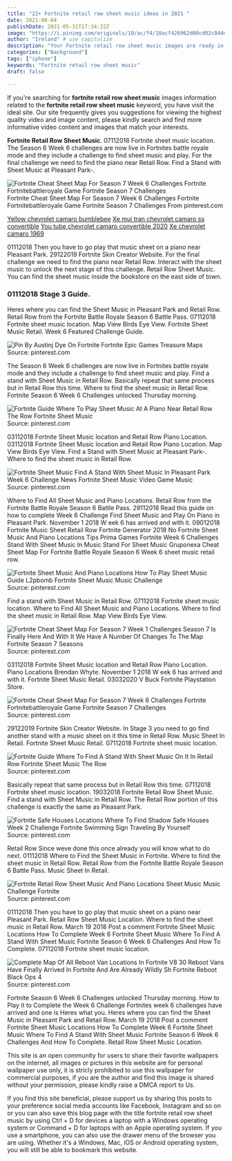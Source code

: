 ```yaml
---
title: "22+ Fortnite retail row sheet music ideas in 2021 "
date: 2021-06-04
publishDate: 2021-05-31T17:34:22Z
image: "https://i.pinimg.com/originals/10/ac/f4/10acf426962d08cd02c84dd818ceecd3.png"
author: "Ireland" # use capitalize
description: "Your Fortnite retail row sheet music images are ready in this website. Fortnite retail row sheet music are a topic that is being searched for and liked by netizens today. You can Find and Download the Fortnite retail row sheet music files here. Get all free vectors."
categories: ["Background"]
tags: ["iphone"]
keywords: "Fortnite retail row sheet music"
draft: false

---
```


If you're searching for **fortnite retail row sheet music** images information related to the **fortnite retail row sheet music** keyword, you have visit the ideal  site.  Our site frequently  gives you  suggestions  for viewing  the highest  quality video and image  content, please kindly search and find more informative video content and images  that match your interests.

**Fortnite Retail Row Sheet Music**. 07112018 Fortnite sheet music location. The Season 6 Week 6 challenges are now live in Fortnites battle royale mode and they include a challenge to find sheet music and play. For the final challenge we need to find the piano near Retail Row. Find a Stand with Sheet Music at Pleasant Park-.

![Fortnite Cheat Sheet Map For Season 7 Week 6 Challenges Fortnite Fortnitebattleroyale Game Fortnite Season 7 Challenges](https://i.pinimg.com/originals/38/df/9f/38df9f753716b9f7bb818a0025a9879a.jpg "Fortnite Cheat Sheet Map For Season 7 Week 6 Challenges Fortnite Fortnitebattleroyale Game Fortnite Season 7 Challenges")
Fortnite Cheat Sheet Map For Season 7 Week 6 Challenges Fortnite Fortnitebattleroyale Game Fortnite Season 7 Challenges From pinterest.com

[Yellow chevrolet camaro bumblebee](/yellow-chevrolet-camaro-bumblebee/)
[Xe mui tran chevrolet camaro ss convertible](/xe-mui-tran-chevrolet-camaro-ss-convertible/)
[You tube chevrolet camaro convertible 2020](/you-tube-chevrolet-camaro-convertible-2020/)
[Xe chevrolet camaro 1969](/xe-chevrolet-camaro-1969/)

01112018 Then you have to go play that music sheet on a piano near Pleasant Park. 29122019 Fortnite Skin Creator Website. For the final challenge we need to find the piano near Retail Row. Interact with the sheet music to unlock the next stage of this challenge. Retail Row Sheet Music. You can find the sheet music inside the bookstore on the east side of town.

### 01112018 Stage 3 Guide.

Heres where you can find the Sheet Music in Pleasant Park and Retail Row. Retail Row from the Fortnite Battle Royale Season 6 Battle Pass. 07112018 Fortnite sheet music location. Map View Birds Eye View. Fortnite Sheet Music Retail. Week 6 Featured Challenge Guide.


![Pin By Austinj Dye On Fortnite Fortnite Epic Games Treasure Maps](https://i.pinimg.com/originals/0e/a5/a6/0ea5a682381e6e3bca7297688cd5ad8c.jpg "Pin By Austinj Dye On Fortnite Fortnite Epic Games Treasure Maps")
Source: pinterest.com

The Season 6 Week 6 challenges are now live in Fortnites battle royale mode and they include a challenge to find sheet music and play. Find a stand with Sheet Music in Retail Row. Basically repeat that same process but in Retail Row this time. Where to find the sheet music in Retail Row. Fortnite Season 6 Week 6 Challenges unlocked Thursday morning.

![Fortnite Guide Where To Play Sheet Music At A Piano Near Retail Row The Row Fortnite Sheet Music](https://i.pinimg.com/736x/2d/02/97/2d029773eac368bb910b01c3a103dad6.jpg "Fortnite Guide Where To Play Sheet Music At A Piano Near Retail Row The Row Fortnite Sheet Music")
Source: pinterest.com

03112018 Fortnite Sheet Music location and Retail Row Piano Location. 03112018 Fortnite Sheet Music location and Retail Row Piano Location. Map View Birds Eye View. Find a Stand with Sheet Music at Pleasant Park-. Where to find the sheet music in Retail Row.

![Fortnite Sheet Music Find A Stand With Sheet Music In Pleasant Park Week 6 Challenge News Fortnite Sheet Music Video Game Music](https://i.pinimg.com/736x/cc/bd/b1/ccbdb1b3db993f86001bc3cb8ba7dc81.jpg "Fortnite Sheet Music Find A Stand With Sheet Music In Pleasant Park Week 6 Challenge News Fortnite Sheet Music Video Game Music")
Source: pinterest.com

Where to Find All Sheet Music and Piano Locations. Retail Row from the Fortnite Battle Royale Season 6 Battle Pass. 29112018 Read this guide on how to complete Week 6 Challenge Find Sheet Music and Play On Piano in Pleasant Park. November 1 2018 W eek 6 has arrived and with it. 09012018 Fortnite Music Sheet Retail Row Fortnite Generator 2018 No Fortnite Sheet Music And Piano Locations Tips Prima Games Fortnite Week 6 Challenges Stand With Sheet Music In Music Stand For Sheet Music Gruponexa Cheat Sheet Map For Fortnite Battle Royale Season 6 Week 6 sheet music retail row.

![Fortnite Sheet Music And Piano Locations How To Play Sheet Music Guide L2pbomb Fortnite Sheet Music Music Challenge](https://i.pinimg.com/originals/e3/52/1c/e3521ccc453ecea21cc82571d8378da5.jpg "Fortnite Sheet Music And Piano Locations How To Play Sheet Music Guide L2pbomb Fortnite Sheet Music Music Challenge")
Source: pinterest.com

Find a stand with Sheet Music in Retail Row. 07112018 Fortnite sheet music location. Where to Find All Sheet Music and Piano Locations. Where to find the sheet music in Retail Row. Map View Birds Eye View.

![Fortnite Cheat Sheet Map For Season 7 Week 1 Challenges Season 7 Is Finally Here And With It We Have A Number Of Changes To The Map Fortnite Season 7 Seasons](https://i.pinimg.com/originals/8b/c3/75/8bc3758b25f319b3d788ba01e0b7d3b7.jpg "Fortnite Cheat Sheet Map For Season 7 Week 1 Challenges Season 7 Is Finally Here And With It We Have A Number Of Changes To The Map Fortnite Season 7 Seasons")
Source: pinterest.com

03112018 Fortnite Sheet Music location and Retail Row Piano Location. Piano Locations Brendan Whyte. November 1 2018 W eek 6 has arrived and with it. Fortnite Sheet Music Retail. 03032020 V Buck Fortnite Playstation Store.

![Fortnite Cheat Sheet Map For Season 7 Week 6 Challenges Fortnite Fortnitebattleroyale Game Fortnite Season 7 Challenges](https://i.pinimg.com/originals/38/df/9f/38df9f753716b9f7bb818a0025a9879a.jpg "Fortnite Cheat Sheet Map For Season 7 Week 6 Challenges Fortnite Fortnitebattleroyale Game Fortnite Season 7 Challenges")
Source: pinterest.com

29122019 Fortnite Skin Creator Website. In Stage 3 you need to go find another stand with a music sheet on it this time in Retail Row. Music Sheet In Retail. Fortnite Sheet Music Retail. 07112018 Fortnite sheet music location.

![Fortnite Guide Where To Find A Stand With Sheet Music On It In Retail Row Fortnite Sheet Music The Row](https://i.pinimg.com/736x/a6/ab/fe/a6abfe7231222dd23db20faa7e66d382.jpg "Fortnite Guide Where To Find A Stand With Sheet Music On It In Retail Row Fortnite Sheet Music The Row")
Source: pinterest.com

Basically repeat that same process but in Retail Row this time. 07112018 Fortnite sheet music location. 19032018 Fortnite Retail Row Sheet Music. Find a stand with Sheet Music in Retail Row. The Retail Row portion of this challenge is exactly the same as Pleasant Park.

![Fortnite Safe Houses Locations Where To Find Shadow Safe Houses Week 2 Challenge Fortnite Swimming Sign Traveling By Yourself](https://i.pinimg.com/originals/79/55/f8/7955f89c7a413106de054f14c870522e.jpg "Fortnite Safe Houses Locations Where To Find Shadow Safe Houses Week 2 Challenge Fortnite Swimming Sign Traveling By Yourself")
Source: pinterest.com

Retail Row Since weve done this once already you will know what to do next. 01112018 Where to Find the Sheet Music in Fortnite. Where to find the sheet music in Retail Row. Retail Row from the Fortnite Battle Royale Season 6 Battle Pass. Music Sheet In Retail.

![Fortnite Retail Row Sheet Music And Piano Locations Sheet Music Music Challenge Fortnite](https://i.pinimg.com/736x/b3/73/ba/b373ba8bc9a9670696ae14196678a89f.jpg "Fortnite Retail Row Sheet Music And Piano Locations Sheet Music Music Challenge Fortnite")
Source: pinterest.com

01112018 Then you have to go play that music sheet on a piano near Pleasant Park. Retail Row Sheet Music Location. Where to find the sheet music in Retail Row. March 19 2018 Post a comment Fortnite Sheet Music Locations How To Complete Week 6 Fortnite Sheet Music Where To Find A Stand With Sheet Music Fortnite Season 6 Week 6 Challenges And How To Complete. 07112018 Fortnite sheet music location.

![Complete Map Of All Reboot Van Locations In Fortnite V8 30 Reboot Vans Have Finally Arrived In Fortnite And Are Already Wildly Sh Fortnite Reboot Black Ops 4](https://i.pinimg.com/originals/10/ac/f4/10acf426962d08cd02c84dd818ceecd3.png "Complete Map Of All Reboot Van Locations In Fortnite V8 30 Reboot Vans Have Finally Arrived In Fortnite And Are Already Wildly Sh Fortnite Reboot Black Ops 4")
Source: pinterest.com

Fortnite Season 6 Week 6 Challenges unlocked Thursday morning. How to Play it to Complete the Week 6 Challenge Fortnites week 6 challenges have arrived and one is Heres what you. Heres where you can find the Sheet Music in Pleasant Park and Retail Row. March 19 2018 Post a comment Fortnite Sheet Music Locations How To Complete Week 6 Fortnite Sheet Music Where To Find A Stand With Sheet Music Fortnite Season 6 Week 6 Challenges And How To Complete. Retail Row Sheet Music Location.

This site is an open community for users to share their favorite wallpapers on the internet, all images or pictures in this website are for personal wallpaper use only, it is stricly prohibited to use this wallpaper for commercial purposes, if you are the author and find this image is shared without your permission, please kindly raise a DMCA report to Us.

If you find this site beneficial, please support us by sharing this posts to your preference social media accounts like Facebook, Instagram and so on or you can also save this blog page with the title fortnite retail row sheet music by using Ctrl + D for devices a laptop with a Windows operating system or Command + D for laptops with an Apple operating system. If you use a smartphone, you can also use the drawer menu of the browser you are using. Whether it's a Windows, Mac, iOS or Android operating system, you will still be able to bookmark this website.
